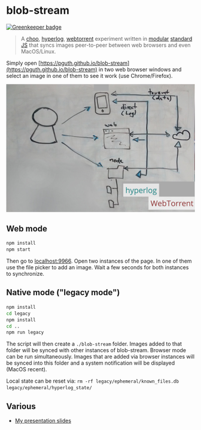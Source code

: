 # blob-stream

[![Greenkeeper badge](https://badges.greenkeeper.io/pguth/blob-stream.svg)](https://greenkeeper.io/)

> A [choo](https://github.com/yoshuawuyts/choo), [hyperlog](https://github.com/mafintosh/hyperlog), [webtorrent](https://github.com/feross/webtorrent) experiment written in [modular](https://github.com/substack/node-browserify) [standard JS](https://github.com/feross/standard) that syncs images peer-to-peer between web browsers and even MacOS/Linux.

Simply open [https://pguth.github.io/blob-stream](https://pguth.github.io/blob-stream) in two web browser windows and select an image in one of them to see it work (use Chrome/Firefox).

![infrastructure drawing](assets/infrastructure-drawing.png)

## Web mode

```sh
npm install
npm start
```

Then go to [localhost:9966](http://localhost:9966). Open two instances of the page. In one of them use the file picker to add an image. Wait a few seconds for both instances to synchronize.

## Native mode ("legacy mode")

```sh
npm install
cd legacy
npm install
cd ..
npm run legacy
```

The script will then create a `./blob-stream` folder. Images added to that folder will be synced with other instances of blob-stream. Browser mode can be run simultaneously. Images that are added via browser instances will be synced into this folder and a system notification will be displayed (MacOS recent).

Local state can be reset via: `rm -rf legacy/ephemeral/known_files.db legacy/ephemeral/hyperlog_state/`

## Various

- [My presentation slides](https://slides.com/pguth/blob-stream/)
